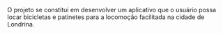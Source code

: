 O projeto se constitui em desenvolver um aplicativo que o usuário possa locar bicicletas e patinetes para a locomoção facilitada na cidade de Londrina.